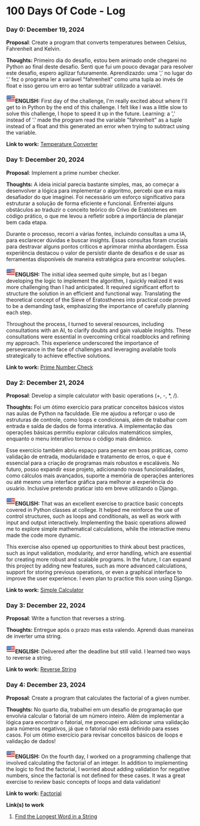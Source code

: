 # 100 Days Of Code - Log

### Day 0: December 19, 2024

**Proposal**: Create a program that converts temperatures between Celsius, Fahrenheit and Kelvin.

**Thoughts:** Primeiro dia do desafio, estou bem animado onde chegarei no Python ao final deste desafio. Senti que fui um pouco devagar para resolver este desafio, espero agilizar futuramente. Aprendizazdo: uma ',' no lugar do '.' fez o programa ler a variavel "fahrenheit"  como uma tupla ao invés de float e isso gerou um erro ao tentar subtrair utilizado a variavél.

**![alt text](<eua.png>)ENGLISH:** First day of the challenge, I'm really excited about where I'll get to in Python by the end of this challenge. I felt like I was a little slow to solve this challenge, I hope to speed it up in the future. Learning: a ',' instead of '.' made the program read the variable "fahrenheit" as a tuple instead of a float and this generated an error when trying to subtract using the variable.

**Link to work:** [Temperature Converter](https://github.com/acadl-dev/100-days-of-code/blob/main/codes/Day0/day_zero.py)



### Day 1: December 20, 2024

**Proposal**: Implement a prime number checker.

**Thoughts:** A ideia inicial parecia bastante simples, mas, ao começar a desenvolver a lógica para implementar o algoritmo, percebi que era mais desafiador do que imaginei. Foi necessário um esforço significativo para estruturar a solução de forma eficiente e funcional. Enfrentei alguns obstáculos ao traduzir o conceito teórico do Crivo de Eratóstenes em código prático, o que me levou a refletir sobre a importância de planejar bem cada etapa.

Durante o processo, recorri a várias fontes, incluindo consultas a uma IA, para esclarecer dúvidas e buscar insights. Essas consultas foram cruciais para destravar alguns pontos críticos e aprimorar minha abordagem. Essa experiência destacou o valor de persistir diante de desafios e de usar as ferramentas disponíveis de maneira estratégica para encontrar soluções.

**![alt text](<eua.png>)ENGLISH:** The initial idea seemed quite simple, but as I began developing the logic to implement the algorithm, I quickly realized it was more challenging than I had anticipated. It required significant effort to structure the solution in an efficient and functional way. Translating the theoretical concept of the Sieve of Eratosthenes into practical code proved to be a demanding task, emphasizing the importance of carefully planning each step.

Throughout the process, I turned to several resources, including consultations with an AI, to clarify doubts and gain valuable insights. These consultations were essential in overcoming critical roadblocks and refining my approach. This experience underscored the importance of perseverance in the face of challenges and leveraging available tools strategically to achieve effective solutions.

**Link to work:** [Prime Number Check](https://github.com/acadl-dev/100-days-of-code/blob/main/codes/Day1/day_one.py)


### Day 2: December 21, 2024

**Proposal**: Develop a simple calculator with basic operations (+, -, *, /).

**Thoughts:** Foi um ótimo exercício para praticar conceitos básicos vistos nas aulas de Python na faculdade. Ele me ajudou a reforçar o uso de estruturas de controle, como loops e condicionais, além de trabalhar com entrada e saída de dados de forma interativa. A implementação das operações básicas permitiu explorar cálculos matemáticos simples, enquanto o menu interativo tornou o código mais dinâmico.

Esse exercício também abriu espaço para pensar em boas práticas, como validação de entrada, modularidade e tratamento de erros, o que é essencial para a criação de programas mais robustos e escaláveis. No futuro, posso expandir esse projeto, adicionando novas funcionalidades, como cálculos mais avançados, suporte a memória de operações anteriores ou até mesmo uma interface gráfica para melhorar a experiência do usuário. Inclusive pretendo praticar isto em breve utilizando o Django.

**![alt text](<eua.png>)ENGLISH:** That was an excellent exercise to practice basic concepts covered in Python classes at college. It helped me reinforce the use of control structures, such as loops and conditionals, as well as work with input and output interactively. Implementing the basic operations allowed me to explore simple mathematical calculations, while the interactive menu made the code more dynamic.

This exercise also opened up opportunities to think about best practices, such as input validation, modularity, and error handling, which are essential for creating more robust and scalable programs. In the future, I can expand this project by adding new features, such as more advanced calculations, support for storing previous operations, or even a graphical interface to improve the user experience. I even plan to practice this soon using Django.

**Link to work:** [Simple Calculator](https://github.com/acadl-dev/100-days-of-code/blob/main/codes/Day2/day_two.py)


### Day 3: December 22, 2024

**Proposal**: Write a function that reverses a string.

**Thoughts:** Entregue após o prazo mas esta valendo. Aprendi duas maneiras de inverter uma string.

**![alt text](<eua.png>)ENGLISH:** Delivered after the deadline but still valid. I learned two ways to reverse a string.

**Link to work:** [Reverse String](https://github.com/acadl-dev/100-days-of-code/blob/main/codes/Day3/day_three.py)


### Day 4: December 23, 2024

**Proposal**: Create a program that calculates the factorial of a given number.

**Thoughts:** No quarto dia, trabalhei em um desafio de programação que envolvia calcular o fatorial de um número inteiro. Além de implementar a lógica para encontrar o fatorial, me preocupei em adicionar uma validação para números negativos, já que o fatorial não está definido para esses casos. Foi um ótimo exercício para revisar conceitos básicos de loops e validação de dados!

**![alt text](<eua.png>)ENGLISH:** On the fourth day, I worked on a programming challenge that involved calculating the factorial of an integer. In addition to implementing the logic to find the factorial, I worried about adding validation for negative numbers, since the factorial is not defined for these cases. It was a great exercise to review basic concepts of loops and data validation!

**Link to work:** [Factorial](https://github.com/acadl-dev/100-days-of-code/blob/main/codes/Day4/day_four.py)





**Link(s) to work**
1. [Find the Longest Word in a String](https://www.freecodecamp.com/challenges/find-the-longest-word-in-a-string)

